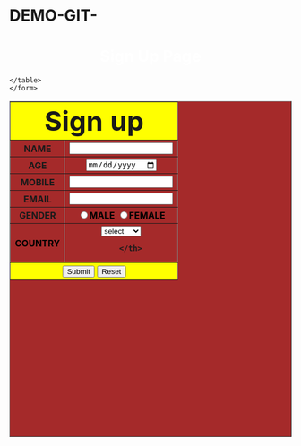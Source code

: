 # DEMO-GIT-
<!DOCTYPE html>
<html lang="en">
<head>
    <meta charset="UTF-8">
    <meta http-equiv="X-UA-Compatible" content="IE=edge">
    <meta name="viewport" content="width=device-width, initial-scale=1.0">
    <title>Sign up Page</title>
</head>
<body background="./sign.jpg">
    <form>
        <h1 align=" center"> <font color="white"> Sign Up Page</font></h1>
        <table border="1" width="40%" height="600px" align="center" bgcolor="brown">
        <tr align="center" bgcolor="yellow">
            <th colspan="2"> <font size="10"> Sign up</font></th>
        </tr>
        <tr>
            <th font color="black"> <label > NAME</label></th>
            <th><input type="text"></th>
        </tr>
        <tr>
            <th font color="black"> <label > AGE</label></th>
            <th><input type="Date"></th>
        </tr>
        <tr>
            <th font color="black"> <label > MOBILE </label></th>
            <th><input type="text"></th>
        </tr>
        <tr>
            <th font color="black"> <label > EMAIL</label></th>
            <th><input type="email"></th>
        </tr>
        <tr>
            <th font color="black"> <label > GENDER</label></th>
            <th><font color="black">
            <input type="radio" name="gender">MALE
            <input type="radio" name="gender">FEMALE
        </th>
        </tr>
<tr>
    <th> <font color="black"> <label> COUNTRY</label></th>
        <th>
            <select name="City" >
                <option value="" selected=" selected"> select </option> 
                <option value=" Hindi "> India</option>
                <option value=" English "> America </option>
                <option value=" Marathi "> Nepal  </option>
            </select>
            

    
        </th>
</tr>
<tr align="center" bgcolor="yellow">
    <th colspan="2"><font color="black">
        <input type="submit" value="Submit">
        <input type="reset" value="Reset">
    </font></th>
</tr>

    </table>
    </form>
    
</body>
</html>

